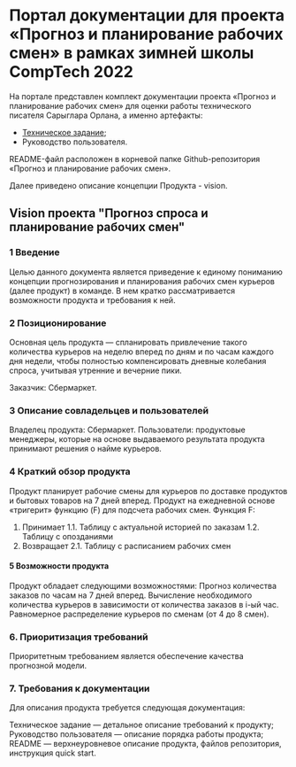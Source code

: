 # Портал документации для проекта «Прогноз и планирование рабочих смен» в рамках зимней школы CompTech 2022

На портале представлен комплект документации проекта «Прогноз и планирование рабочих смен» для оценки работы технического писателя Сарыглара Орлана, а именно артефакты:

- [Техническое задание](https://github.com/comptech-winter-school/shift-planning/blob/main/docs/ТЗ.md);
- Руководство пользователя.

README-файл расположен в корневой папке Github-репозитория «Прогноз и планирование рабочих смен».

Далее приведено описание концепции Продукта - vision.


## Vision проекта "Прогноз спроса и планирование рабочих смен"


### 1 Введение

Целью данного документа является приведение к единому пониманию концепции прогнозирования и планирования рабочих смен курьеров (далее продукт) в команде. В нем кратко рассматривается возможности продукта и требования к ней.

### 2 Позиционирование

Основная цель продукта — спланировать привлечение такого количества курьеров на  неделю вперед по дням и по часам каждого дня недели, чтобы полностью компенсировать дневные колебания спроса, учитывая утренние и вечерние пики.

Заказчик: Сбермаркет.

### 3 Описание совладельцев и пользователей
Владелец продукта: Сбермаркет.
Пользователи: продуктовые менеджеры, которые на основе выдаваемого результата продукта принимают решения о найме курьеров.

### 4 Краткий обзор продукта			
Продукт планирует рабочие смены для курьеров по доставке продуктов и бытовых товаров на 7 дней вперед. 
Продукт на ежедневной основе «тригерит» функцию (F) для подсчета рабочих смен.
Функция F:
1. Принимает
  1.1.  Таблицу с актуальной историей по заказам
  1.2.  Таблицу с опозданиями 
2. Возвращает
  2.1. Таблицу с расписанием рабочих смен

#### 5 Возможности продукта

Продукт обладает следующими возможностями:
Прогноз количества заказов по часам на 7 дней вперед.
Вычисление необходимого количества курьеров в зависимости от количества заказов в i-ый час.
Равномерное распределение курьеров по сменам (от 4 до 8 смен).
		
### 6. Приоритизация требований
Приоритетным требованием является обеспечение качества прогнозной модели.



### 7. Требования к документации
Для описания продукта требуется следующая документация:

Техническое задание — детальное описание требований к продукту;
Руководство пользователя — описание порядка работы продукта;
README — верхнеуровневое описание продукта, файлов репозитория, инструкция quick start.
